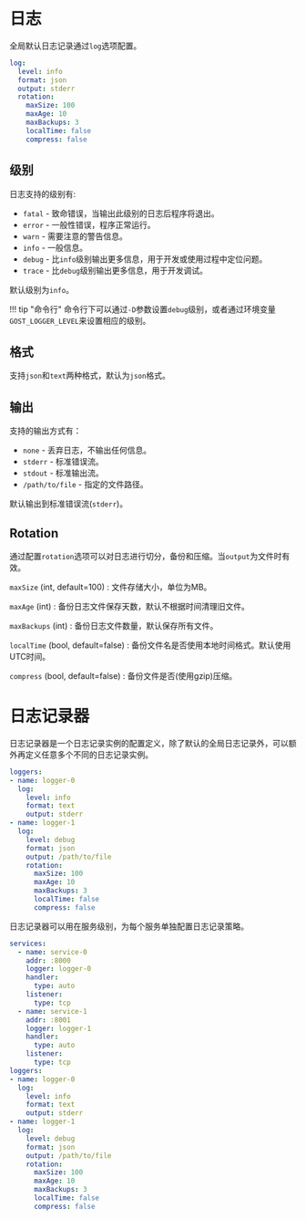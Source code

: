 # 日志

全局默认日志记录通过`log`选项配置。

```yaml
log:
  level: info
  format: json
  output: stderr
  rotation:
    maxSize: 100
    maxAge: 10
    maxBackups: 3
    localTime: false
    compress: false
```

## 级别

日志支持的级别有:

* `fatal` - 致命错误，当输出此级别的日志后程序将退出。
* `error` - 一般性错误，程序正常运行。
* `warn` - 需要注意的警告信息。
* `info` - 一般信息。
* `debug` - 比`info`级别输出更多信息，用于开发或使用过程中定位问题。
* `trace` - 比`debug`级别输出更多信息，用于开发调试。

默认级别为`info`。

!!! tip "命令行"
    命令行下可以通过`-D`参数设置`debug`级别，或者通过环境变量`GOST_LOGGER_LEVEL`来设置相应的级别。

## 格式

支持`json`和`text`两种格式，默认为`json`格式。

## 输出

支持的输出方式有：

* `none` - 丢弃日志，不输出任何信息。
* `stderr` - 标准错误流。
* `stdout` - 标准输出流。
* `/path/to/file` - 指定的文件路径。

默认输出到标准错误流(`stderr`)。

## Rotation

通过配置`rotation`选项可以对日志进行切分，备份和压缩。当`output`为文件时有效。

`maxSize` (int, default=100)
:    文件存储大小，单位为MB。

`maxAge` (int)
:    备份日志文件保存天数，默认不根据时间清理旧文件。

`maxBackups` (int)
:    备份日志文件数量，默认保存所有文件。

`localTime` (bool, default=false)
:    备份文件名是否使用本地时间格式。默认使用UTC时间。

`compress` (bool, default=false)
:    备份文件是否(使用gzip)压缩。

# 日志记录器

日志记录器是一个日志记录实例的配置定义，除了默认的全局日志记录外，可以额外再定义任意多个不同的日志记录实例。

```yaml
loggers:
- name: logger-0
  log:
    level: info
    format: text
    output: stderr
- name: logger-1
  log:
    level: debug
    format: json
    output: /path/to/file
    rotation:
      maxSize: 100
      maxAge: 10
      maxBackups: 3
      localTime: false
      compress: false
```

日志记录器可以用在服务级别，为每个服务单独配置日志记录策略。

```yaml hl_lines="4 11"
services:
  - name: service-0
    addr: :8000
    logger: logger-0
    handler:
      type: auto
    listener:
      type: tcp
  - name: service-1
    addr: :8001
    logger: logger-1
    handler:
      type: auto
    listener:
      type: tcp
loggers:
- name: logger-0
  log:
    level: info
    format: text
    output: stderr
- name: logger-1
  log:
    level: debug
    format: json
    output: /path/to/file
    rotation:
      maxSize: 100
      maxAge: 10
      maxBackups: 3
      localTime: false
      compress: false
```